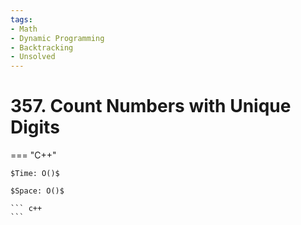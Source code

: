```yaml
---
tags:
- Math
- Dynamic Programming
- Backtracking
- Unsolved
---
```



# 357. Count Numbers with Unique Digits

=== "C++"

    $Time: O()$

    $Space: O()$

    ``` c++
    ```